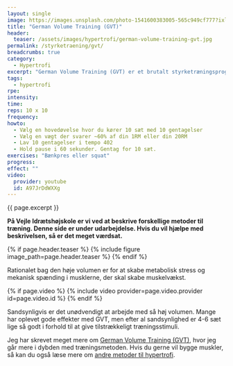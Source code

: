 ```yaml
---
layout: single
image: https://images.unsplash.com/photo-1541600383005-565c949cf777?ixlib=rb-1.2.1&ixid=MnwxMjA3fDB8MHxwaG90by1wYWdlfHx8fGVufDB8fHx8&auto=format&fit=crop&height=630&w=1200&q=10
title: "German Volume Training (GVT)"
header:
  teaser: /assets/images/hypertrofi/german-volume-training-gvt.jpg
permalink: /styrketraening/gvt/
breadcrumbs: true
category:
  - Hypertrofi
excerpt: "German Volume Training (GVT) er et brutalt styrketræningsprogram med fokus på en høj volumen med 10 sæt x 10 gentagelser i store helkropsøvelser med en vægt der svarer til ~60% af 1RM eller omkring ens 20RM. Alle gentagelser skal laves med 402 i tempo."
tags:
  - hypertrofi
rpe: 
intensity: 
time: 
reps: 10 x 10
frequency: 
howto:
  - Vælg en hovedøvelse hvor du kører 10 sæt med 10 gentagelser
  - Vælg en vægt der svarer ~60% af din 1RM eller din 20RM
  - Lav 10 gentagelser i tempo 402
  - Hold pause i 60 sekunder. Gentag for 10 sæt.
exercises: "Bænkpres eller squat"
progress:
effect: ""
video:
  provider: youtube
  id: A97JrDdWXXg
---
```


{{ page.excerpt }}

**På Vejle Idrætshøjskole er vi ved at beskrive forskellige metoder til træning. Denne side er under udarbejdelse. Hvis du vil hjælpe med beskrivelsen, så er det meget værdsat.**

{% if page.header.teaser %}
  {% include figure image_path=page.header.teaser %}
{% endif %}

Rationalet bag den høje volumen er for at skabe metabolisk stress og mekanisk spænding i musklerne, der skal skabe muskelvækst.

{% if page.video %}
  {% include video provider=page.video.provider id=page.video.id %}
{% endif %}

Sandsynligvis er det unødvendigt at arbejde med så høj volumen. Mange har oplevet gode effekter med GVT, men efter al sandsynlighed er 4-6 sæt lige så godt i forhold til at give tilstrækkeligt træningsstimuli.

Jeg har skrevet meget mere om [German Volume Training (GVT)](/gvt/), hvor jeg går mere i dybden med træningsmetoden. Hvis du gerne vil bygge muskler, så kan du også læse mere om [andre metoder til hypertrofi](/hypertrofi-metoder/).
